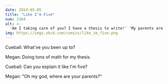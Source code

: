 ```yaml
---
date: 2014-05-05
title: "Like I'm Five"
num: 1364
alt: >-
  'Am I taking care of you? I have a thesis to write!' 'My parents are at their house; you visited last--' 'No, no, explain like you're five.'
img: https://imgs.xkcd.com/comics/like_im_five.png
---
```

Cueball: What've you been up to?

Megan: Doing tons of math for my thesis.

Cueball: Can you explain it like I'm five?

Megan: "Oh my god, where are your parents?"
